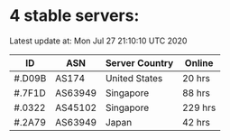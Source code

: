 # 4 stable servers:

Latest update at: Mon Jul 27 21:10:10 UTC 2020

| ID | ASN | Server Country | Online |
| -- | --- | -------------- | ------ |
| #.D09B | AS174 | United States | 20 hrs |
| #.7F1D | AS63949 | Singapore | 88 hrs |
| #.0322 | AS45102 | Singapore | 229 hrs |
| #.2A79 | AS63949 | Japan | 42 hrs |

